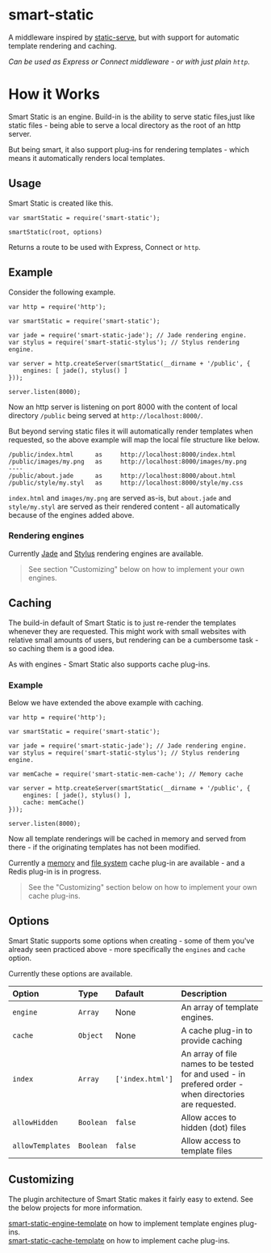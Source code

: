 
smart-static
============

A middleware inspired by [static-serve](https://github.com/expressjs/serve-static), but with support for automatic template rendering and caching.

*Can be used as Express or Connect middleware - or with just plain `http`*.

# How it Works

Smart Static is an engine. Build-in is the ability to serve static files,just like static files - being able to serve a local directory as the root of an http server.

But being smart, it also support plug-ins for rendering templates - which means it automatically renders local templates.

## Usage

Smart Static is created like this.

    var smartStatic = require('smart-static');
    
    smartStatic(root, options)

Returns a route to be used with Express, Connect or `http`.

## Example

Consider the following example.

    var http = require('http');
    
    var smartStatic = require('smart-static');
        
    var jade = require('smart-static-jade'); // Jade rendering engine.
    var stylus = require('smart-static-stylus'); // Stylus rendering engine.
	
	var server = http.createServer(smartStatic(__dirname + '/public', {
		engines: [ jade(), stylus() ]
	}));
	
	server.listen(8000);

Now an http server is listening on port 8000 with the content of local directory `/public` being served at `http://localhost:8000/`.

But beyond serving static files it will automatically render templates when requested, so the above example will map the local file structure like below.

    /public/index.html      as     http://localhost:8000/index.html
    /public/images/my.png   as     http://localhost:8000/images/my.png
    ----
    /public/about.jade      as     http://localhost:8000/about.html
    /public/style/my.styl   as     http://localhost:8000/style/my.css

`index.html` and `images/my.png` are served as-is, but `about.jade` and `style/my.styl` are served as their rendered content - all automatically because of the engines added above.

### Rendering engines

Currently [Jade](https://github.com/trenskow/smart-static-jade) and [Stylus](https://github.com/trenskow/smart-static-stylus) rendering engines are available.

> See section "Customizing" below on how to implement your own engines.

## Caching

The build-in default of Smart Static is to just re-render the templates whenever they are requested. This might work with small websites with relative small amounts of users, but rendering can be a cumbersome task - so caching them is a good idea.

As with engines - Smart Static also supports cache plug-ins.

### Example

Below we have extended the above example with caching.

    var http = require('http');
    
    var smartStatic = require('smart-static');
    
    var jade = require('smart-static-jade'); // Jade rendering engine.
    var stylus = require('smart-static-stylus'); // Stylus rendering engine.
    
    var memCache = require('smart-static-mem-cache'); // Memory cache
	
	var server = http.createServer(smartStatic(__dirname + '/public', {
		engines: [ jade(), stylus() ],
		cache: memCache()
	}));
	
	server.listen(8000);

Now all template renderings will be cached in memory and served from there - if the originating templates has not been modified.

Currently a [memory](https://github.com/trenskow/smart-static-mem-cache) and [file system](https://github.com/trenskow/smart-static-fs-cache) cache plug-in are available - and a Redis plug-in is in progress.

> See the "Customizing" section below on how to implement your own cache plug-ins.

## Options

Smart Static supports some options when creating - some of them you've already seen practiced above - more specifically the `engines` and `cache` option.

Currently these options are available.

| Option           | Type      | Dafault          | Description |
|:-----------------|:----------|:-----------------|:------------|
| `engine`         | `Array`   | None             | An array of template engines. |
| `cache`          | `Object`  | None             | A cache plug-in to provide caching |
| `index`          | `Array`   | `['index.html']` | An array of file names to be tested for and used - in prefered order - when directories are requested. |
| `allowHidden`    | `Boolean` | `false`          | Allow acces to hidden (dot) files |
| `allowTemplates` | `Boolean` | `false`          | Allow access to template files |

## Customizing

The plugin architecture of Smart Static makes it fairly easy to extend. See the below projects for more information.

[smart-static-engine-template](https://github.com/trenskow/smart-static-engine-plugin-template) on how to implement template engines plug-ins.  
[smart-static-cache-template](https://github.com/trenskow/smart-static-cache-template) on how to implement cache plug-ins.
